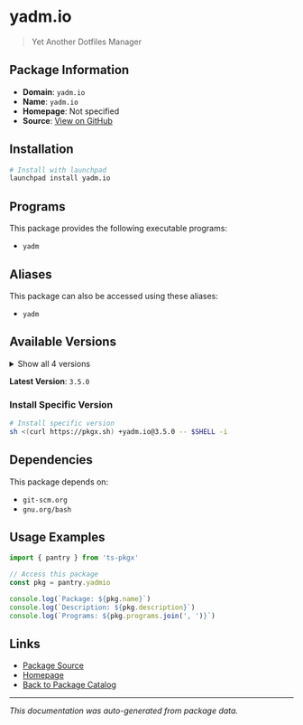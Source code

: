 # yadm.io

> Yet Another Dotfiles Manager

## Package Information

- **Domain**: `yadm.io`
- **Name**: `yadm.io`
- **Homepage**: Not specified
- **Source**: [View on GitHub](https://github.com/pkgxdev/pantry/tree/main/projects/yadm.io/package.yml)

## Installation

```bash
# Install with launchpad
launchpad install yadm.io
```

## Programs

This package provides the following executable programs:

- `yadm`

## Aliases

This package can also be accessed using these aliases:

- `yadm`

## Available Versions

<details>
<summary>Show all 4 versions</summary>

- `3.5.0`, `3.4.0`, `3.3.0`, `3.2.2`

</details>

**Latest Version**: `3.5.0`

### Install Specific Version

```bash
# Install specific version
sh <(curl https://pkgx.sh) +yadm.io@3.5.0 -- $SHELL -i
```

## Dependencies

This package depends on:

- `git-scm.org`
- `gnu.org/bash`

## Usage Examples

```typescript
import { pantry } from 'ts-pkgx'

// Access this package
const pkg = pantry.yadmio

console.log(`Package: ${pkg.name}`)
console.log(`Description: ${pkg.description}`)
console.log(`Programs: ${pkg.programs.join(', ')}`)
```

## Links

- [Package Source](https://github.com/pkgxdev/pantry/tree/main/projects/yadm.io/package.yml)
- [Homepage](#)
- [Back to Package Catalog](../package-catalog.md)

---

*This documentation was auto-generated from package data.*

